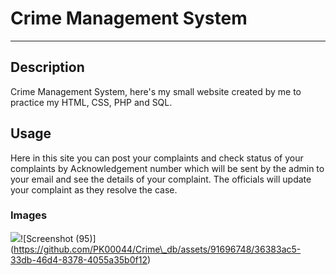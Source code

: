 # **Crime Management System**

* * *

## Description

Crime Management System, here's my small website created by me to practice my HTML, CSS, PHP and SQL.

## Usage

Here in this site you can post your complaints and check status of your complaints by Acknowledgement number which will be sent by the admin to your email and see the details of your complaint. The officials will update your complaint as they resolve the case.

### Images

![](C:\Users\prath\OneDrive\Pictures\Screenshots\Screenshot(95).png)!\[Screenshot (95)\](https://github.com/PK00044/Crime\_db/assets/91696748/36383ac5-33db-46d4-8378-4055a35b0f12)
